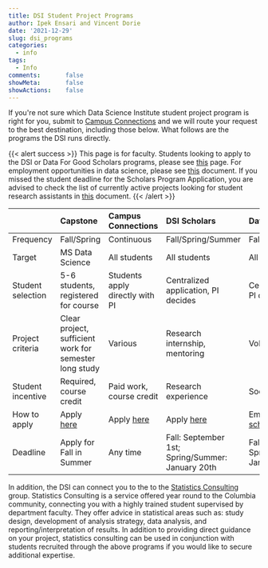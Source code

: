 ```yaml
---
title: DSI Student Project Programs
author: Ipek Ensari and Vincent Dorie
date: '2021-12-29'
slug: dsi_programs
categories:
  - info
tags:
  - Info
comments:       false
showMeta:       false
showActions:    false
---
```


If you're not sure which Data Science Institute student project program is right for you, submit to [Campus Connections](https://datascience.columbia.edu/outreach/campus-connections/) and we will route your request to the best destination, including those below. What follows are the programs the DSI runs directly.

{{< alert success >}}
This page is for faculty. Students looking to apply to the DSI or Data For Good Scholars programs, please see [this](/2021/09/call-for-student-applications-dsi-scholars-Fall-2021/) page. For employment opportunities in data science, please see [this](https://docs.google.com/document/d/1BDFmDLDnWHu1gNzFe7ncQoAdSENctesEUiCNqELUgGA) document.
If you missed the student deadline for the Scholars Program Application, you are advised to check the list of currently active projects looking for student research assistants in [this](https://docs.google.com/document/d/1wRTuqScmE88TadHpozLLHUUj3dW0L3mT_iiG5tIX8J0/edit#heading=h.bcznc45cmf24) document.
{{< /alert >}}

|                   | Capstone           | Campus Connections  | DSI Scholars | Data For Good |
| :---------------- |:------------------ | :------------------ | :----------- | :------------ |
| Frequency         | Fall/Spring        | Continuous          | Fall/Spring/Summer | Fall/Spring/Summer |
| Target            | MS Data Science    | All students        | All students | All students |
| Student selection | 5-6 students, registered for course | Students apply directly with PI | Centralized application, PI decides | Centralized application, PI decides |
| Project criteria  | Clear project, sufficient work for semester long study | Various | Research internship, mentoring | Volunteer, social good |
| Student incentive | Required, course credit | Paid work, course credit | Research experience | Social good |
| How to apply      | Apply [here](https://docs.google.com/forms/d/e/1FAIpQLScIC05KP4uoZAXoJ12gjVK2a2-ArhUAQUat4DQKTi4eZFLrUw/viewform) | Apply [here](https://datascience.columbia.edu/outreach/campus-connections/) | Apply [here](https://docs.google.com/forms/d/e/1FAIpQLScXsKgdf08Mv-8Q1mX23TUW-btopOZwq1Sj5YvpH2tVEEXmoA/viewform?usp=sf_link) | Email [dsi-scholars@columbia.edu](mailto:dsi-scholars@columbia.edu) |
| Deadline | Apply for Fall in Summer | Any time | Fall: September 1st; Spring/Summer: January 20th | Fall: September 1st; Spring/Summer: January 20th | 

In addition, the DSI can connect you to the to the [Statistics Consulting](http://stat.columbia.edu/consulting-information/) group. Statistics Consulting is a service offered year round to the Columbia community, connecting you with a highly trained student supervised by department faculty. They offer advice in statistical areas such as: study design, development of analysis strategy, data analysis, and reporting/interpretation of results. In addition to providing direct guidance on your project, statistics consulting can be used in conjunction with students recruited through the above programs if you would like to secure additional expertise.

